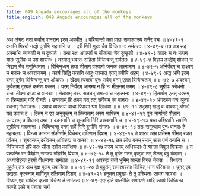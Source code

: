 ```yaml
---
title: 049 Angada encourages all of the monkeys
title_english: 049 Angada encourages all of the monkeys

---
```

<div class="audioEmbed"  caption="श्रीराम-हरिसीताराममूर्ति-घनपाठिभ्यां वचनम्" src="https://archive.org/download/Ramayana-recitation-Sriram-harisItArAmamUrti-Ghanapaati-v2/Kanda_4/Kanda_4_KSK-049-Lodhra_Saptha_Parna_Vanaanveshana.mp3"></div>
अथ अंगदः तदा सर्वान् वानरान् इदम् अब्रवीत् ।  
परिश्रान्तो महा प्राज्ञः समाश्वास्य शनैर् वचः ॥ ४-४९-१  
वनानि गिरयो नद्यो दुर्गाणि गहनानि च ।  
दरी गिरि गुहाः चैव विचिता नः समंततः ॥ ४-४९-२  
तत्र तत्र सह अस्माभिः जानकी न च दृश्यते ।  
तथा रक्षः अपहर्ता च सीतायाः चैव दुष्कृती ॥ ४-४९-३  
कालः च नः महान् यातः सुग्रीवः च उग्र शासनः ।  
तस्मात् भवन्तः सहिता विचिन्वन्तु समंततः ॥ ४-४९-४  
विहाय तन्द्रीम् शोकम् च निद्राम् चैव समुत्थिताम् ।  
विचिनुध्वम् तथा सीताम् पश्यामो जनक आत्मजाम् ॥ ४-४९-५  
अनिर्वेदम् च दाक्ष्यम् च मनसः च अपराजयम् ।  
कार्य सिद्धि कराणि आहुः तस्मात् एतत् ब्रवीमि अहम् ॥ ४-४९-६  
अद्य अपि इदम् वनम् दुर्गम् विचिन्वन्तु वन ओकसः ।  
खेदम् त्यक्त्वा पुनः सर्वम् वनम् एतत् विचिन्वताम् ॥ ४-४९-७  
अवश्यम् कुर्वताम् दृश्यते कर्मणः फलम् ।  
परम् निर्वेदम् आगम्य न हि नः मीलनम् क्षमम् ॥ ४-४९-८  
सुग्रीवः क्रोधनो राजा तीक्ष्ण दण्डः च वानराः ।  
भेतव्यम् तस्य सततम् रामस्य च महात्मनः ॥ ४-४९-९  
हितार्थम् एतत् उक्तम् वः क्रियताम् यदि रोचते ।  
उच्यताम् हि क्षमम् यत् तत् सर्वेषाम् एव वानराः ॥ ४-४९-१०  
अंगदस्य वचः श्रुत्वा वचनम् गंधमादनः ।  
उवाच व्यक्तया वाचा पिपासा श्रम खिन्नया ॥ ४-४९-११  
सदृशम् खलु वः वाक्यम् अंगदो यत् उवाच ह ।  
हितम् च एव अनुकूलम् च क्रियताम् अस्य भाषितम् ॥ ४-४९-१२  
पुनः मार्गामहे शैलान् कन्दराम् च शिलान् तथा ।  
काननानि च शून्यानि गिरि प्रस्रवणानि च ॥ ४-४९-१३  
यथा उद्दिष्ठानि सर्वाणि सुग्रीवेण महात्मना ।  
विचिन्वन्तु वनम् सर्वे गिरि दुर्गाणि संगताः ॥ ४-४९-१४  
ततः समुत्थाय पुनः वानराः ते महाबलाः ।  
विन्ध्य कानन संकीर्णाम् विचेरुर् दक्षिणाम् दिशम् ॥ ४-४९-१५  
ते शारद अभ्र प्रतिमम् श्रीमत् रजत पर्वतम् ।  
शृंगवन्तम् दरीवंतम् अधिरुह्य च वानराः ॥ ४-४९-१६  
तत्र लोध्र वनम् रम्यम् सप्त पर्ण वनानि च ।  
विचिन्वन्तो हरि वराः सीता दर्शन कान्क्षिणः ॥ ४-४९-१७  
तस्य अग्रम् अधिरूढाः ते श्रान्ता विपुल विक्रमाः ।  
न पश्यन्ति स्म वैदेहीम् रामस्य महिषीम् प्रियाम् ॥ ४-४९-१८  
ते तु दृष्टि गतम् दृष्ट्वा तम् शैलम् बहु कंदरम् ।  
अध्यारोहन्त हरयो वीक्षमाणाः समंततः ॥ ४-४९-१९  
अवरुह्य ततो भूमिम् श्रान्ता विगत चेतसः ।  
स्थित्वा मुहूर्तम् तत्र अथ वृक्ष मूलम् उपाश्रिताः ॥ ४-४९-२०  
ते मुहूर्तम् समाश्वस्ताः किंचित् भग्न परिश्रमाः ।  
पुनर् एव उद्यताः कृत्स्नाम् मार्गितुम् दक्षिणाम् दिशम् ॥ ४-४९-२१  
हनुमत् प्रमुखाः ते तु प्रस्थिताः प्लवग ऋषभाः ।  
विंध्यम् एव आदितः कृत्वा विचेरुः ते समंततः ॥ ४-४९-२२  
इति वाल्मीकि रामायणे आदि काव्ये किष्किन्ध काण्डे एको न पंचाशः सर्गः